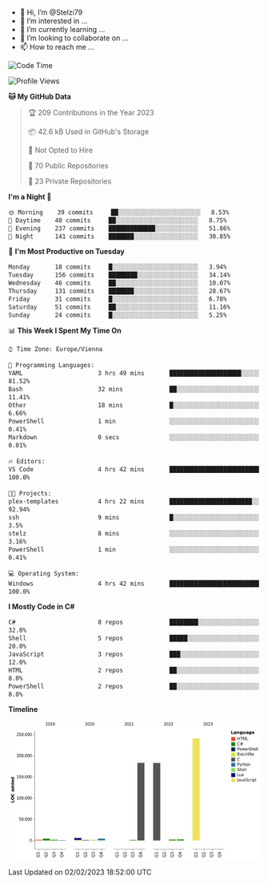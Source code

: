 - 👋 Hi, I’m @Stelzi79
- 👀 I’m interested in ...
- 🌱 I’m currently learning ...
- 💞️ I’m looking to collaborate on ...
- 📫 How to reach me ...

<!--START_SECTION:waka-->
![Code Time](http://img.shields.io/badge/Code%20Time-780%20hrs%2049%20mins-blue)

![Profile Views](http://img.shields.io/badge/Profile%20Views-0-blue)

**🐱 My GitHub Data** 

> 🏆 209 Contributions in the Year 2023
 > 
> 📦 42.6 kB Used in GitHub's Storage 
 > 
> 🚫 Not Opted to Hire
 > 
> 📜 70 Public Repositories 
 > 
> 🔑 23 Private Repositories  
 > 
**I'm a Night 🦉** 

```text
🌞 Morning    39 commits     ██░░░░░░░░░░░░░░░░░░░░░░░   8.53% 
🌆 Daytime    40 commits     ██░░░░░░░░░░░░░░░░░░░░░░░   8.75% 
🌃 Evening    237 commits    █████████████░░░░░░░░░░░░   51.86% 
🌙 Night      141 commits    ███████░░░░░░░░░░░░░░░░░░   30.85%

```
📅 **I'm Most Productive on Tuesday** 

```text
Monday       18 commits     █░░░░░░░░░░░░░░░░░░░░░░░░   3.94% 
Tuesday      156 commits    ████████░░░░░░░░░░░░░░░░░   34.14% 
Wednesday    46 commits     ██░░░░░░░░░░░░░░░░░░░░░░░   10.07% 
Thursday     131 commits    ███████░░░░░░░░░░░░░░░░░░   28.67% 
Friday       31 commits     █░░░░░░░░░░░░░░░░░░░░░░░░   6.78% 
Saturday     51 commits     ██░░░░░░░░░░░░░░░░░░░░░░░   11.16% 
Sunday       24 commits     █░░░░░░░░░░░░░░░░░░░░░░░░   5.25%

```


📊 **This Week I Spent My Time On** 

```text
⌚︎ Time Zone: Europe/Vienna

💬 Programming Languages: 
YAML                     3 hrs 49 mins       ████████████████████░░░░░   81.52% 
Bash                     32 mins             ██░░░░░░░░░░░░░░░░░░░░░░░   11.41% 
Other                    18 mins             █░░░░░░░░░░░░░░░░░░░░░░░░   6.66% 
PowerShell               1 min               ░░░░░░░░░░░░░░░░░░░░░░░░░   0.41% 
Markdown                 0 secs              ░░░░░░░░░░░░░░░░░░░░░░░░░   0.01%

🔥 Editors: 
VS Code                  4 hrs 42 mins       █████████████████████████   100.0%

🐱‍💻 Projects: 
plex-templates           4 hrs 22 mins       ███████████████████████░░   92.94% 
ssh                      9 mins              █░░░░░░░░░░░░░░░░░░░░░░░░   3.5% 
stelz                    8 mins              ░░░░░░░░░░░░░░░░░░░░░░░░░   3.16% 
PowerShell               1 min               ░░░░░░░░░░░░░░░░░░░░░░░░░   0.41%

💻 Operating System: 
Windows                  4 hrs 42 mins       █████████████████████████   100.0%

```

**I Mostly Code in C#** 

```text
C#                       8 repos             ████████░░░░░░░░░░░░░░░░░   32.0% 
Shell                    5 repos             █████░░░░░░░░░░░░░░░░░░░░   20.0% 
JavaScript               3 repos             ███░░░░░░░░░░░░░░░░░░░░░░   12.0% 
HTML                     2 repos             ██░░░░░░░░░░░░░░░░░░░░░░░   8.0% 
PowerShell               2 repos             ██░░░░░░░░░░░░░░░░░░░░░░░   8.0%

```


**Timeline**

![Chart not found](https://raw.githubusercontent.com/Stelzi79/Stelzi79/main/charts/bar_graph.png) 


 Last Updated on 02/02/2023 18:52:00 UTC
<!--END_SECTION:waka-->

<!---
Stelzi79/Stelzi79 is a ✨ special ✨ repository because its `README.md` (this file) appears on your GitHub profile.
You can click the Preview link to take a look at your changes.
--->
